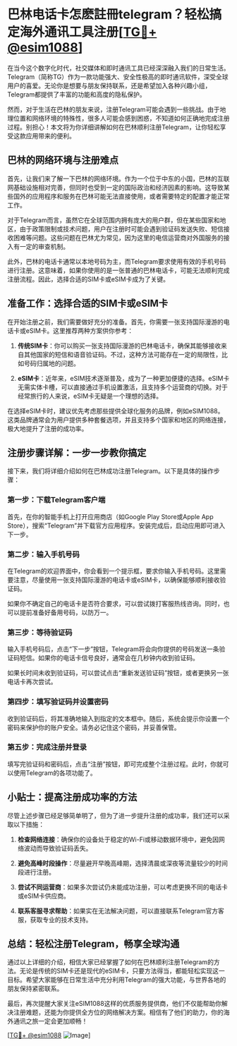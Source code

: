 # 巴林电话卡怎麽註冊telegram？轻松搞定海外通讯工具注册[[TG💪+ @esim1088](https://t.me/s/esim1088)]

在当今这个数字化时代，社交媒体和即时通讯工具已经深深融入我们的日常生活。Telegram（简称TG）作为一款功能强大、安全性极高的即时通讯软件，深受全球用户的喜爱。无论你是想要与朋友保持联系，还是希望加入各种兴趣小组，Telegram都提供了丰富的功能和高度的隐私保护。

然而，对于生活在巴林的朋友来说，注册Telegram可能会遇到一些挑战。由于地理位置和网络环境的特殊性，很多人可能会感到困惑，不知道如何正确地完成注册过程。别担心！本文将为你详细讲解如何在巴林顺利注册Telegram，让你轻松享受这款应用带来的便利。

## 巴林的网络环境与注册难点

首先，让我们来了解一下巴林的网络环境。作为一个位于中东的小国，巴林的互联网基础设施相对完善，但同时也受到一定的国际政治和经济因素的影响。这导致某些国外的应用程序和服务在巴林可能无法直接使用，或者需要特定的配置才能正常工作。

对于Telegram而言，虽然它在全球范围内拥有庞大的用户群，但在某些国家和地区，由于政策限制或技术问题，用户在注册时可能会遇到验证码发送失败、短信接收困难等问题。这些问题在巴林尤为常见，因为这里的电信运营商对外国服务的接入有一定的审查机制。

此外，巴林的电话卡通常以本地号码为主，而Telegram要求使用有效的手机号码进行注册。这意味着，如果你使用的是一张普通的巴林电话卡，可能无法顺利完成注册流程。因此，选择合适的SIM卡或eSIM卡成为了关键。

## 准备工作：选择合适的SIM卡或eSIM卡

在开始注册之前，我们需要做好充分的准备。首先，你需要一张支持国际漫游的电话卡或eSIM卡。这里推荐两种方案供你参考：

1. **传统SIM卡**：你可以购买一张支持国际漫游的巴林电话卡，确保其能够接收来自其他国家的短信和语音验证码。不过，这种方法可能存在一定的局限性，比如号码归属地的问题。

2. **eSIM卡**：近年来，eSIM技术逐渐普及，成为了一种更加便捷的选择。eSIM卡无需实体卡槽，可以直接通过手机设置激活，且支持多个运营商的切换。对于经常旅行的人来说，eSIM卡无疑是一个理想的选择。

在选择eSIM卡时，建议优先考虑那些提供全球化服务的品牌，例如eSIM1088。这类品牌通常会为用户提供多种套餐选项，并且支持多个国家和地区的网络连接，极大地提升了注册的成功率。

## 注册步骤详解：一步一步教你搞定

接下来，我们将详细介绍如何在巴林成功注册Telegram。以下是具体的操作步骤：

### 第一步：下载Telegram客户端

首先，在你的智能手机上打开应用商店（如Google Play Store或Apple App Store），搜索“Telegram”并下载官方应用程序。安装完成后，启动应用即可进入下一步。

### 第二步：输入手机号码

在Telegram的欢迎界面中，你会看到一个提示框，要求你输入手机号码。这里需要注意，尽量使用一张支持国际漫游的电话卡或eSIM卡，以确保能够顺利接收验证码。

如果你不确定自己的电话卡是否符合要求，可以尝试拨打客服热线咨询。同时，也可以提前准备好备用号码，以防万一。

### 第三步：等待验证码

输入手机号码后，点击“下一步”按钮，Telegram将会向你提供的号码发送一条验证码短信。如果你的电话卡信号良好，通常会在几秒钟内收到验证码。

如果长时间未收到验证码，可以尝试点击“重新发送验证码”按钮，或者更换另一张电话卡再次尝试。

### 第四步：填写验证码并设置密码

收到验证码后，将其准确地输入到指定的文本框中。随后，系统会提示你设置一个密码来保护你的账户安全。请务必记住这个密码，并妥善保管。

### 第五步：完成注册并登录

填写完验证码和密码后，点击“注册”按钮，即可完成整个注册过程。此时，你就可以使用Telegram的各项功能了。

## 小贴士：提高注册成功率的方法

尽管上述步骤已经足够简单明了，但为了进一步提升注册的成功率，我们还可以采取以下措施：

1. **检查网络连接**：确保你的设备处于稳定的Wi-Fi或移动数据环境中，避免因网络波动而导致验证码丢失。

2. **避免高峰时段操作**：尽量避开早晚高峰期，选择清晨或深夜等流量较少的时间段进行注册。

3. **尝试不同运营商**：如果多次尝试仍未能成功注册，可以考虑更换不同的电话卡或eSIM卡供应商。

4. **联系客服寻求帮助**：如果实在无法解决问题，可以直接联系Telegram官方客服，获取专业的技术支持。

## 总结：轻松注册Telegram，畅享全球沟通

通过以上详细的介绍，相信大家已经掌握了如何在巴林顺利注册Telegram的方法。无论是传统的SIM卡还是现代的eSIM卡，只要方法得当，都能轻松实现这一目标。希望大家能够在日常生活中充分利用Telegram的强大功能，与世界各地的朋友保持紧密联系。

最后，再次提醒大家关注eSIM1088这样的优质服务提供商，他们不仅能帮助你解决注册难题，还能为你提供全方位的网络解决方案。相信有了他们的助力，你的海外通讯之旅一定会更加顺畅！

[[TG💪+ @esim1088](https://t.me/s/esim1088) ![Image](https://i.postimg.cc/4NQfJmqS/Snipaste-2025-05-13-00-14-12.png)]